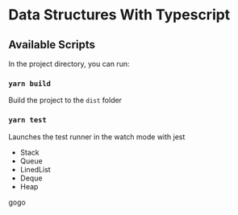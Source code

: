 # Data Structures With Typescript

## Available Scripts

In the project directory, you can run:

### `yarn build`

Build the project to the `dist` folder

### `yarn test`

Launches the test runner in the watch mode with jest

- Stack
- Queue
- LinedList
- Deque
- Heap


gogo
